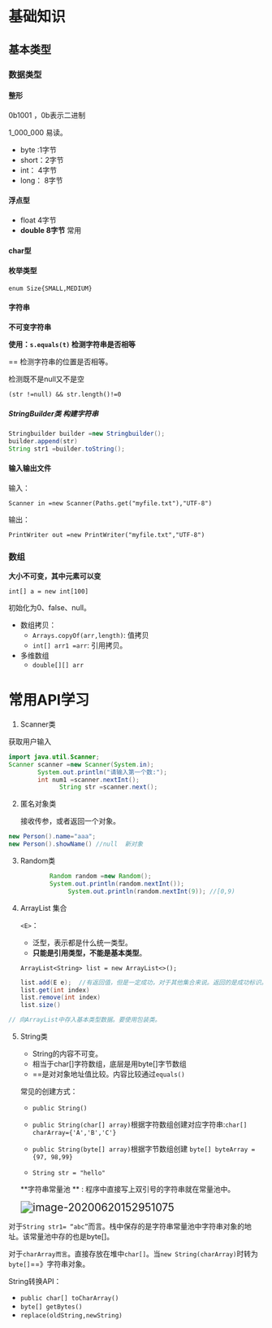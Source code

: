 # 基础知识

## 基本类型

### 数据类型

#### 整形

0b1001 ，0b表示二进制

1_000_000 易读。

* byte :1字节
* short：2字节
* int： 4字节
* long： 8字节



#### 浮点型

* float 4字节
* **double 8字节** 常用



####  char型

#### 枚举类型

`enum Size{SMALL,MEDIUM}`



#### 字符串

**不可变字符串**

**使用：`s.equals(t)` 检测字符串是否相等**

== 检测字符串的位置是否相等。



检测既不是null又不是空

`(str !=null) && str.length()!=0`



##### StringBuilder类 构建字符串

```java
Stringbuilder builder =new Stringbuilder();
builder.append(str)
String str1 =builder.toString();  
```



#### 输入输出文件

输入：

`Scanner in =new Scanner(Paths.get("myfile.txt"),"UTF-8")`

输出：

`PrintWriter out =new PrintWriter("myfile.txt","UTF-8")`



### 数组

**大小不可变，其中元素可以变**

`int[] a = new int[100]`

初始化为0、false、null。



* 数组拷贝：
  * `Arrays.copyOf(arr,length)`: 值拷贝
  * `int[] arr1 =arr`: 引用拷贝。
* 多维数组
  * `double[][] arr`













# 常用API学习

1. Scanner类

获取用户输入

```java
import java.util.Scanner; 
Scanner scanner =new Scanner(System.in);
        System.out.println("请输入第一个数:");
        int num1 =scanner.nextInt();
			  String str =scanner.next();
```



2. 匿名对象类

   接收传参，或者返回一个对象。

```java
new Person().name="aaa";
new Person().showName() //null  新对象
```



3. Random类

   ```java
           Random random =new Random();
           System.out.println(random.nextInt());
   				System.out.println(random.nextInt(9)); //[0,9)
   ```

   

4. ArrayList 集合

   `<E>`：

   * 泛型，表示都是什么统一类型。
   * **只能是引用类型，不能是基本类型**。

   `ArrayList<String> list = new ArrayList<>();`

   ```java
   list.add(E e);  //有返回值，但是一定成功，对于其他集合来说。返回的是成功标识。
   list.get(int index)
   list.remove(int index)
   list.size()  
   ```

   

```java
// 向ArrayList中存入基本类型数据。要使用包装类。
```



5. String类

   * String的内容不可变。
   * 相当于char[]字符数组，底层是用byte[]字节数组
   * ==是对对象地址值比较。内容比较通过`equals()`

   

   常见的创建方式：

   * `public String()`
   * `public String(char[] array)`根据字符数组创建对应字符串:`char[] charArray={'A','B','C'}`
   * `public String(byte[] array)`根据字节数组创建 `byte[] byteArray ={97, 98,99}`

   

   * `String str = "hello"`

   

   **字符串常量池 ** : 程序中直接写上双引号的字符串就在常量池中。 

   

   

   <img src="https://tva1.sinaimg.cn/large/007S8ZIlgy1gfysevyo2nj322d0u0nmu.jpg" alt="image-20200620152951075" style="zoom:150%;" />

对于`String str1= “abc”`而言。栈中保存的是字符串常量池中字符串对象的地址。该常量池中存的也是byte[]。

对于`charArray而言`。直接存放在堆中`char[]`。当`new String(charArray)`时转为`byte[]`==》字符串对象。





String转换API：

* `public char[] toCharArray()`
* `byte[] getBytes()`
* `replace(oldString,newString)`

